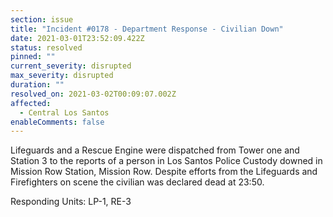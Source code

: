 ```yaml
---
section: issue
title: "Incident #0178 - Department Response - Civilian Down"
date: 2021-03-01T23:52:09.422Z
status: resolved
pinned: ""
current_severity: disrupted
max_severity: disrupted
duration: ""
resolved_on: 2021-03-02T00:09:07.002Z
affected:
  - Central Los Santos
enableComments: false
---
```

Lifeguards and a Rescue Engine were dispatched from Tower one and Station 3 to the reports of a person in Los Santos Police Custody downed in Mission Row Station, Mission Row. Despite efforts from the Lifeguards and Firefighters on scene the civilian was declared dead at 23:50.

Responding Units: LP-1, RE-3